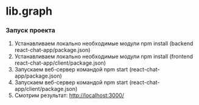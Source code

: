 # lib.graph

### Запуск проекта
1) Устанавливаем локально необходимые модули npm install (backend react-chat-app/package.json)
2) Устанавливаем локально необходимые модули npm install (frontend react-chat-app/client/package.json)
3) Запускаем веб-сервер командой npm start (react-chat-app/package.json)
4) Запускаем веб-сервер командой npm start (react-chat-app/client/package.json)
5) Смотрим результат:
[http://localhost:3000/](http://localhost:3000/)
